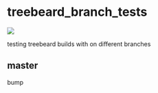 # treebeard_branch_tests

![](https://images1-focus-opensocial.googleusercontent.com/gadgets/proxy?container=focus&url=https://img.shields.io/endpoint?url=https://api.treebeard.io/b44c784b10/treebeard_branch_tests/master/buildbadge)

testing treebeard builds with on different branches

## master

bump
